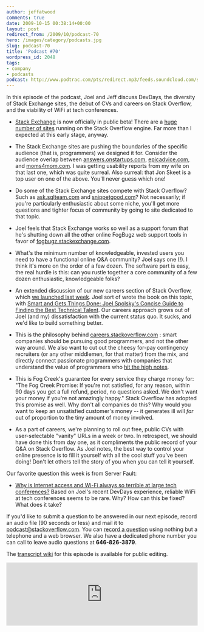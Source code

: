 ```yaml
---
author: jeffatwood
comments: true
date: 2009-10-15 00:38:14+00:00
layout: post
redirect_from: /2009/10/podcast-70
hero: /images/category/podcasts.jpg
slug: podcast-70
title: 'Podcast #70'
wordpress_id: 2048
tags:
- company
- podcasts
podcast: http://www.podtrac.com/pts/redirect.mp3/feeds.soundcloud.com/stream/14376840-stack-exchange-stack-overflow-podcast-7.mp3
---
```


In this episode of the podcast, Joel and Jeff discuss DevDays, the diversity of Stack Exchange sites, the debut of CVs and careers on Stack Overflow, and the viability of WiFi at tech conferences.






  * [Stack Exchange](http://stackexchange.com/) is now officially in public beta! There are a [huge number of sites](http://meta.stackexchange.com/questions/4/list-of-stackexchange-sites) running on the Stack Overflow engine. Far more than I expected at this early stage, anyway.  



  * The Stack Exchange sites are pushing the boundaries of the specific audience (that is, programmers) we designed it for. Consider the audience overlap between [answers.onstartups.com](http://answers.onstartups.com/), [epicadvice.com](http://www.epicadvice.com/), and [moms4mom.com](http://moms4mom.com/). I was getting usability reports from my wife on that last one, which was quite surreal. Also surreal: that Jon Skeet is a top user on one of the above. You'll never guess which one!


  * Do some of the Stack Exchange sites compete with Stack Overflow? Such as [ask.sqlteam.com](http://ask.sqlteam.com/) and [snippetgood.com](http://snippetgood.com/)? Not necessarily; if you're particularly enthusiastic about some niche, you'll get more questions and tighter focus of community by going to site dedicated to that topic.


  * Joel feels that Stack Exchange works so well as a support forum that he's shutting down all the other online FogBugz web support tools in favor of [fogbugz.stackexchange.com](http://fogbugz.stackexchange.com/).  



  * What's the minimum number of knowledgeable, invested users you need to have a functional online Q&A community? Joel says one (!). I think it's more on the order of a few dozen. The software part is easy, the real hurdle is this: can you rustle together a core community of a few dozen enthusiastic, knowledgeable folks?


  * An extended discussion of our new careers section of Stack Overflow, which [we launched last week](http://blog.stackoverflow.com/2009/10/introducing-stack-overflow-careers/). Joel sort of wrote the book on this topic, with [Smart and Gets Things Done: Joel Spolsky's Concise Guide to Finding the Best Technical Talent](http://www.amazon.com/dp/1590598385/?tag=codinghorror-20). Our careers approach grows out of Joel (and my) dissatisfaction with the current status quo. It sucks, and we'd like to build something better.


  * This is the philosophy behind [careers.stackoverflow.com](http://careers.stackoverflow.com/) : smart companies should be pursuing good programmers, and not the other way around. We also want to cut out the cheesy for-pay contingency recruiters (or any other middlemen, for that matter) from the mix, and directly connect passionate programmers with companies that understand the value of programmers who [hit the high notes](http://www.joelonsoftware.com/articles/HighNotes.html).


  * This is Fog Creek's guarantee for every service they charge money for: "The Fog Creek Promise: If you're not satisfied, for any reason, within 90 days you get a full refund, period, no questions asked. We don't want your money if you're not amazingly happy." Stack Overflow has adopted this promise as well. Why don't all companies do this? Why would you want to keep an unsatisfied customer's money -- it generates ill will _far_ out of proportion to the tiny amount of money involved.


  * As a part of careers, we're planning to roll out free, public CVs with user-selectable "vanity" URLs in a week or two. In retrospect, we should have done this from day one, as it compliments the public record of your Q&A on Stack Overflow. As Joel notes, the best way to control your online presence is to fill it yourself with all the cool stuff you've been doing! Don't let others tell the story of you when you can tell it yourself.




Our favorite question this week is from Server Fault:






  * [Why is Internet access and Wi-Fi always so terrible at large tech conferences?](http://serverfault.com/questions/72767/why-is-internet-access-and-wi-fi-always-so-terrible-at-large-tech-conferences) Based on Joel's recent DevDays experience, reliable WiFi at tech conferences seems to be rare. Why? How can this be fixed? What does it take?  





If you'd like to submit a question to be answered in our next episode, record an audio file (90 seconds or less) and mail it to [podcast@stackoverflow.com](mailto:podcast@stackoverflow.com). You can [record a question](http://blog.stackoverflow.com/index.php/2008/05/recording-podcast-questions-using-your-telephone/) using nothing but a telephone and a web browser. We also have a dedicated phone number you can call to leave audio questions at **646-826-3879**.






The [transcript wiki](https://stackoverflow.fogbugz.com/default.asp?W29089) for this episode is available for public editing.

<iframe width="100%" height="166" scrolling="no" frameborder="no" src="https://w.soundcloud.com/player/?url=https%3A//api.soundcloud.com/tracks/14376840&amp;color=ff5500&amp;auto_play=false&amp;hide_related=false&amp;show_comments=true&amp;show_user=true&amp;show_reposts=false"></iframe>
